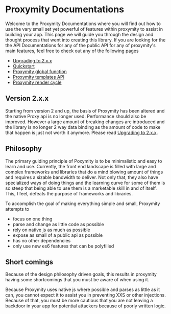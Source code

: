 # Proxymity Documentations
Welcome to the Proxymity Documentations where you will find out how to use the vary small set yet powerful of features within proxymity to assist in building your app. This page we will guide you through the design and thought process that went into creating this library. If you are looking for the the API Documentations for any of the public API for any of proxymity's main features, feel free to check out any of the following pages
- [Upgrading to 2.x.x](upgrade.md)
- [Quickstart](../README.md#quickstart)
- [Proxymity global function](proxymity.md)
- [Proxymity templates API](template-api.md)
- [Proxymity render cycle](render-cycle.md)

## Version 2.x.x
Starting from version 2 and up, the basis of Proxymity has been altered and the native Proxy api is no longer used. Performance should also be improved. However a large amount of breaking changes are introduced and the library is no longer 2 way data binding as the amount of code to make that happen is just not worth it anymore. Please read [Upgrading to 2.x.x](upgrade.md).

## Philosophy
The primary guiding principle of Poxymity is to be minimalistic and easy to learn and use. Currently, the front end landscape is filled with large and complex frameworks and libraries that do a mind blowing amount of things and requires a sizable bandwidth to deliver. Not only that, they also have specialized ways of doing things and the learning curve for some of them is so steep that being able to use them is a marketable skill in and of itself. This, I feel, defeats the purpose of frameworks and libraries.

To accomplish the goal of making everything simple and small, Proxymity attempts to
- focus on one thing
- parse and change as little code as possible
- rely on native js as much as possible
- expose as small of a public api as possible
- has no other dependencies
- only use new es6 features that can be polyfilled

## Short comings
Because of the design philosophy driven goals, this results in proxymity having some shortcomings that you must be aware of when using it.

Because Proxymity uses native js where possible and parses as little as it can, you cannot expect it to assist you in preventing XXS or other injections. Because of that, you must be more cautious that you are not leaving a backdoor in your app for potential attackers because of poorly written logic.
